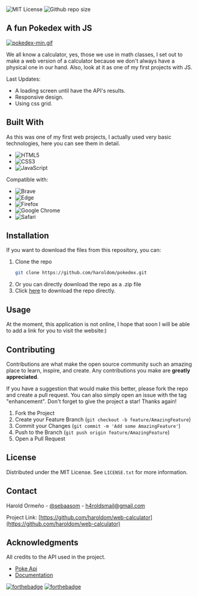 
![MIT License](https://img.shields.io/github/license/haroldom/pokedex?style=for-the-badge)
![Github repo size](https://img.shields.io/github/languages/code-size/haroldom/pokedex?style=for-the-badge)

<!-- ABOUT THE PROJECT -->
## A fun Pokedex with JS
[![pokedex-min.gif](https://s4.gifyu.com/images/pokedex-min.gif)](https://gifyu.com/image/SEKmW)

We all know a calculator, yes, those we use in math classes, I set out to make a web version of a calculator because we don't always have a physical one in our hand. Also, look at it as one of my first projects with JS.

Last Updates:
* A loading screen until have the API's results.
* Responsive design.
* Using css grid.

## Built With
As this was one of my first web projects, I actually used very basic technologies, here you can see them in detail.
* ![HTML5](https://img.shields.io/badge/html5-%23E34F26.svg?style=for-the-badge&logo=html5&logoColor=white)
* ![CSS3](https://img.shields.io/badge/css3-%231572B6.svg?style=for-the-badge&logo=css3&logoColor=white)
* ![JavaScript](https://img.shields.io/badge/javascript-%23323330.svg?style=for-the-badge&logo=javascript&logoColor=%23F7DF1E)

Compatible with:
* ![Brave](https://img.shields.io/badge/Brave-FB542B?style=for-the-badge&logo=Brave&logoColor=white)
* ![Edge](https://img.shields.io/badge/Edge-0078D7?style=for-the-badge&logo=Microsoft-edge&logoColor=white)
* ![Firefox](https://img.shields.io/badge/Firefox-FF7139?style=for-the-badge&logo=Firefox-Browser&logoColor=white)
* ![Google Chrome](https://img.shields.io/badge/Google%20Chrome-4285F4?style=for-the-badge&logo=GoogleChrome&logoColor=white)
* ![Safari](https://img.shields.io/badge/Safari-000000?style=for-the-badge&logo=Safari&logoColor=white)

## Installation
If you want to download the files from this repository, you can:
1. Clone the repo
   ```sh
   git clone https://github.com/haroldom/pokedex.git
   ```
2. Or you can directly download the repo as a .zip file
3. Click [here](https://github.com/haroldom/pokedex/archive/refs/heads/master.zip) to download the repo directly.



<!-- USAGE EXAMPLES -->
## Usage
At the moment, this application is not online, I hope that soon I will be able to add a link for you to visit the website:)



<!-- CONTRIBUTING -->
## Contributing

Contributions are what make the open source community such an amazing place to learn, inspire, and create. Any contributions you make are **greatly appreciated**.

If you have a suggestion that would make this better, please fork the repo and create a pull request. You can also simply open an issue with the tag "enhancement".
Don't forget to give the project a star! Thanks again!

1. Fork the Project
2. Create your Feature Branch (`git checkout -b feature/AmazingFeature`)
3. Commit your Changes (`git commit -m 'Add some AmazingFeature'`)
4. Push to the Branch (`git push origin feature/AmazingFeature`)
5. Open a Pull Request

<!-- LICENSE -->
## License

Distributed under the MIT License. See `LICENSE.txt` for more information.

<!-- CONTACT -->
## Contact

Harold Ormeño - [@sebaasom](https://twitter.com/sebaasom) - h4roldsmail@gmail.com

Project Link: [https://github.com/haroldom/web-calculator](https://github.com/haroldom/web-calculator)

## Acknowledgments

All credits to the API used in the project.

* [Poke Api](https://pokeapi.co/)
* [Documentation](https://pokeapi.co/docs/v2)


[![forthebadge](https://forthebadge.com/images/badges/built-with-love.svg)](https://forthebadge.com)
[![forthebadge](https://forthebadge.com/images/badges/made-with-javascript.svg)](https://forthebadge.com)
